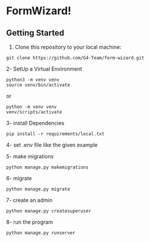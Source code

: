 # FormWizard!

## Getting Started
1. Clone this repository to your local machine:
```
git clone https://github.com/G4-Team/form-wizard.git
```
2- SetUp a Virtual Environment
```
python3 -m venv venv
source venv/bin/activate
```
or
```
python -m venv venv
venv/scripts/activate
```
3- install Dependencies
```
pip install -r requirements/local.txt
```
4- set .env file like the given example

5- make migrations
```
python manage.py makemigrations
```
6- migrate
```
python manage.py migrate
```
7- create an admin
```
python manage.py createsuperuser
```
8- run the program
```
python manage.py runserver
```